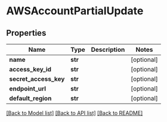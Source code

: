 # AWSAccountPartialUpdate

## Properties

Name | Type | Description | Notes
------------ | ------------- | ------------- | -------------
**name** | **str** |  | [optional] 
**access_key_id** | **str** |  | [optional] 
**secret_access_key** | **str** |  | [optional] 
**endpoint_url** | **str** |  | [optional] 
**default_region** | **str** |  | [optional] 

[[Back to Model list]](../README.md#models) [[Back to API list]](../README.md#api-endpoints) [[Back to README]](../README.md)


